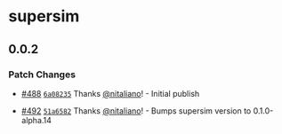 # supersim

## 0.0.2

### Patch Changes

- [#488](https://github.com/ethereum-optimism/ecosystem/pull/488) [`6a08235`](https://github.com/ethereum-optimism/ecosystem/commit/6a08235a488a8a6b51c77b46a73a9b6c320194d0) Thanks [@nitaliano](https://github.com/nitaliano)! - Initial publish

- [#492](https://github.com/ethereum-optimism/ecosystem/pull/492) [`51a6582`](https://github.com/ethereum-optimism/ecosystem/commit/51a6582cfdaa395828fa8f8c04104bc0b0538e78) Thanks [@nitaliano](https://github.com/nitaliano)! - Bumps supersim version to 0.1.0-alpha.14
